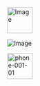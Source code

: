 <img width="59" height="59" alt="Image" src="https://github.com/user-attachments/assets/561887be-0b8e-4b24-a213-ad1664aecdbb" />

![Image](https://github.com/user-attachments/assets/8f956012-31d3-4ea3-8e03-8c8288d006b7)


<img width="59" height="59" alt="phone-001-01" src="https://github.com/user-attachments/assets/ba6e042e-e745-4ac8-b98d-75e018d3d591" />
